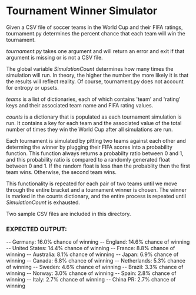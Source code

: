 # Tournament Winner Simulator

Given a CSV file of soccer teams in the World Cup and their FIFA ratings, tournament.py determines the percent chance that each team will win the tournament.

*tournament.py* takes one argument and will return an error and exit if that argument is missing or is not a CSV file.

The global variable *SimulationCount* determines how many times the simulation will run. In theory, the higher the number the more likely it is that the results will reflect reality. Of course, tournament.py does not account for entropy or upsets.

*teams* is a list of dictionaries, each of which contains 'team' and 'rating' keys and their associated team name and FIFA rating values.

*counts* is a dictionary that is populated as each tournament simulation is run. It contains a key for each team and the associated value of the total number of times they win the World Cup after all simulations are run.

Each tournament is simulated by pitting two teams against each other and determing the winner by plugging their FIFA scores into a probability function. This function always returns a probabilty ratio between 0 and 1, and this probability ratio is compared to a randomly generated float between 0 and 1. If the random float is less than the probablity then the first team wins. Otherwise, the second team wins.

This functionality is repeated for each pair of two teams until we move through the entire bracket and a tournament winner is chosen. The winner is marked in the counts dictionary, and the entire process is repeated until *SimulationCount* is exhausted.

Two sample CSV files are included in this directory.

### EXPECTED OUTPUT:

-- Germany: 16.0% chance of winning
-- England: 14.6% chance of winning
-- United States: 14.4% chance of winning
-- France: 8.8% chance of winning
-- Australia: 8.1% chance of winning
-- Japan: 6.9% chance of winning
-- Canada: 6.8% chance of winning
-- Netherlands: 5.3% chance of winning
-- Sweden: 4.6% chance of winning
-- Brazil: 3.3% chance of winning
-- Norway: 3.0% chance of winning
-- Spain: 2.8% chance of winning
-- Italy: 2.7% chance of winning
-- China PR: 2.7% chance of winning
